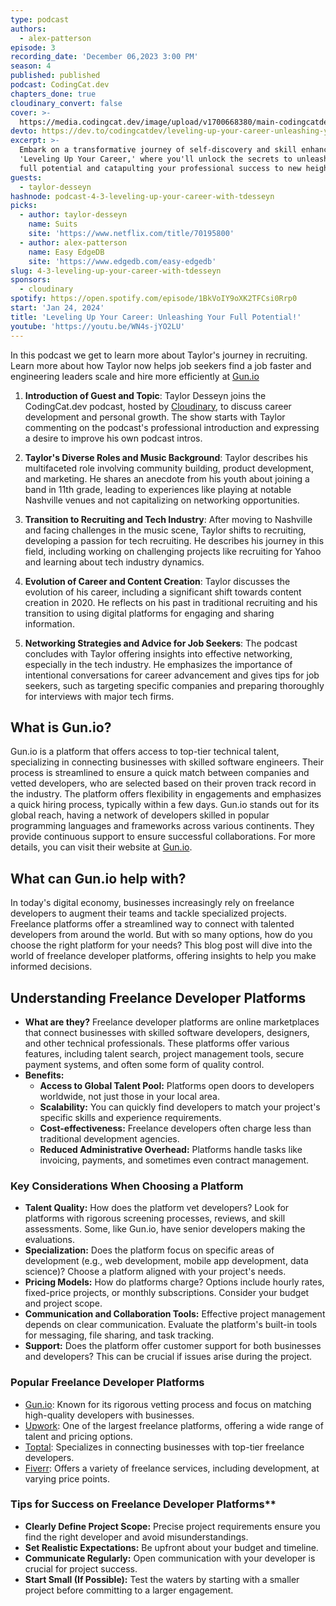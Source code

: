 ```yaml
---
type: podcast
authors:
  - alex-patterson
episode: 3
recording_date: 'December 06,2023 3:00 PM'
season: 4
published: published
podcast: CodingCat.dev
chapters_done: true
cloudinary_convert: false
cover: >-
  https://media.codingcat.dev/image/upload/v1700668380/main-codingcatdev-photo/3_leveling-up-your-career-with-tdesseyn.png
devto: https://dev.to/codingcatdev/leveling-up-your-career-unleashing-your-full-potential-1a0k
excerpt: >-
  Embark on a transformative journey of self-discovery and skill enhancement in
  'Leveling Up Your Career,' where you'll unlock the secrets to unleashing your
  full potential and catapulting your professional success to new heights.
guests:
  - taylor-desseyn
hashnode: podcast-4-3-leveling-up-your-career-with-tdesseyn
picks:
  - author: taylor-desseyn
    name: Suits
    site: 'https://www.netflix.com/title/70195800'
  - author: alex-patterson
    name: Easy EdgeDB
    site: 'https://www.edgedb.com/easy-edgedb'
slug: 4-3-leveling-up-your-career-with-tdesseyn
sponsors:
  - cloudinary
spotify: https://open.spotify.com/episode/1BkVoIY9oXK2TFCsi0Rrp0
start: 'Jan 24, 2024'
title: 'Leveling Up Your Career: Unleashing Your Full Potential!'
youtube: 'https://youtu.be/WN4s-jYO2LU'
---
```


In this podcast we get to learn more about Taylor's journey in recruiting.
Learn more about how Taylor now helps job seekers find a job faster and engineering leaders scale and hire more efficiently at [Gun.io](https://gun.io/)

1. **Introduction of Guest and Topic**: Taylor Desseyn joins the CodingCat.dev podcast, hosted by [Cloudinary](https://cld.media/codingcatdev), to discuss career development and personal growth. The show starts with Taylor commenting on the podcast's professional introduction and expressing a desire to improve his own podcast intros.

2. **Taylor's Diverse Roles and Music Background**: Taylor describes his multifaceted role involving community building, product development, and marketing. He shares an anecdote from his youth about joining a band in 11th grade, leading to experiences like playing at notable Nashville venues and not capitalizing on networking opportunities.

3. **Transition to Recruiting and Tech Industry**: After moving to Nashville and facing challenges in the music scene, Taylor shifts to recruiting, developing a passion for tech recruiting. He describes his journey in this field, including working on challenging projects like recruiting for Yahoo and learning about tech industry dynamics.

4. **Evolution of Career and Content Creation**: Taylor discusses the evolution of his career, including a significant shift towards content creation in 2020. He reflects on his past in traditional recruiting and his transition to using digital platforms for engaging and sharing information.

5. **Networking Strategies and Advice for Job Seekers**: The podcast concludes with Taylor offering insights into effective networking, especially in the tech industry. He emphasizes the importance of intentional conversations for career advancement and gives tips for job seekers, such as targeting specific companies and preparing thoroughly for interviews with major tech firms.

## What is Gun.io?

Gun.io is a platform that offers access to top-tier technical talent, specializing in connecting businesses with skilled software engineers. Their process is streamlined to ensure a quick match between companies and vetted developers, who are selected based on their proven track record in the industry. The platform offers flexibility in engagements and emphasizes a quick hiring process, typically within a few days. Gun.io stands out for its global reach, having a network of developers skilled in popular programming languages and frameworks across various continents. They provide continuous support to ensure successful collaborations. For more details, you can visit their website at [Gun.io](https://gun.io/).

## What can Gun.io help with?

In today's digital economy, businesses increasingly rely on freelance developers to augment their teams and tackle specialized projects. Freelance platforms offer a streamlined way to connect with talented developers from around the world. But with so many options, how do you choose the right platform for your needs? This blog post will dive into the world of freelance developer platforms, offering insights to help you make informed decisions.

## Understanding Freelance Developer Platforms

- **What are they?** Freelance developer platforms are online marketplaces that connect businesses with skilled software developers, designers, and other technical professionals. These platforms offer various features, including talent search, project management tools, secure payment systems, and often some form of quality control.
- **Benefits:**
  - **Access to Global Talent Pool:** Platforms open doors to developers worldwide, not just those in your local area.
  - **Scalability:** You can quickly find developers to match your project's specific skills and experience requirements.
  - **Cost-effectiveness:** Freelance developers often charge less than traditional development agencies.
  - **Reduced Administrative Overhead:** Platforms handle tasks like invoicing, payments, and sometimes even contract management.

### Key Considerations When Choosing a Platform

- **Talent Quality:** How does the platform vet developers? Look for platforms with rigorous screening processes, reviews, and skill assessments. Some, like Gun.io, have senior developers making the evaluations.
- **Specialization:** Does the platform focus on specific areas of development (e.g., web development, mobile app development, data science)? Choose a platform aligned with your project's needs.
- **Pricing Models:** How do platforms charge? Options include hourly rates, fixed-price projects, or monthly subscriptions. Consider your budget and project scope.
- **Communication and Collaboration Tools:** Effective project management depends on clear communication. Evaluate the platform's built-in tools for messaging, file sharing, and task tracking.
- **Support:** Does the platform offer customer support for both businesses and developers? This can be crucial if issues arise during the project.

### Popular Freelance Developer Platforms

- [Gun.io](https://gun.io): Known for its rigorous vetting process and focus on matching high-quality developers with businesses.
- [Upwork](https://www.upwork.com/): One of the largest freelance platforms, offering a wide range of talent and pricing options.
- [Toptal](https://www.toptal.com/): Specializes in connecting businesses with top-tier freelance developers.
- [Fiverr](https://www.fiverr.com/): Offers a variety of freelance services, including development, at varying price points.

### Tips for Success on Freelance Developer Platforms\*\*

- **Clearly Define Project Scope:** Precise project requirements ensure you find the right developer and avoid misunderstandings.
- **Set Realistic Expectations:** Be upfront about your budget and timeline.
- **Communicate Regularly:** Open communication with your developer is crucial for project success.
- **Start Small (If Possible):** Test the waters by starting with a smaller project before committing to a larger engagement.
